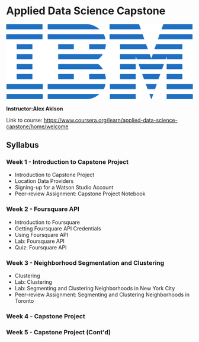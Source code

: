 # Applied Data Science Capstone

<p align="center">
    <img src="ibm.svg" title="IBM logo" alt = "IBM logo" />
</p>

**Instructor:Alex Aklson**

Link to course: https://www.coursera.org/learn/applied-data-science-capstone/home/welcome

## Syllabus

### Week 1 - Introduction to Capstone Project
- Introduction to Capstone Project
- Location Data Providers
- Signing-up for a Watson Studio Account
- Peer-review Assignment: Capstone Project Notebook

### Week 2 - Foursquare API
- Introduction to Foursquare
- Getting Foursquare API Credentials
- Using Foursquare API
- Lab: Foursquare API
- Quiz: Foursquare API

### Week 3 - Neighborhood Segmentation and Clustering
- Clustering
- Lab: Clustering
- Lab: Segmenting and Clustering Neighborhoods in New York City
- Peer-review Assignment: Segmenting and Clustering Neighborhoods in Toronto

### Week 4 - Capstone Project

### Week 5 - Capstone Project (Cont'd)
